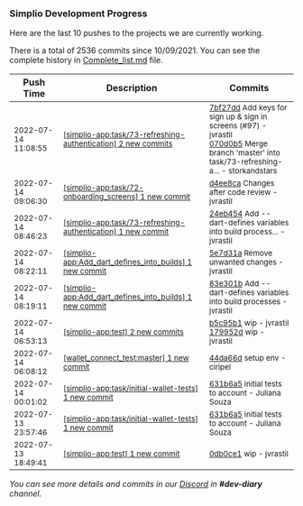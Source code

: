 
### Simplio Development Progress

Here are the last 10 pushes to the projects we are currently working.

There is a total of 2536 commits since 10/09/2021. You can see the complete history in
 [Complete_list.md](Complete_list.md) file.

| Push Time | Description | Commits |
| --- | --- | --- |
| <sub>2022-07-14 11:08:55</sub> | <sub>[[simplio-app:task/73\-refreshing\-authentication] 2 new commits](https://github.com/SimplioOfficial/simplio-app/compare/24eb45451719...070d0b5f804f)</sub> | <sub>[7bf27dd](https://github.com/SimplioOfficial/simplio-app/commit/7bf27dd7218d82bc780f2dab7e6da4e2d79b02d5) Add keys for sign up & sign in screens (#97) - jvrastil<br>[070d0b5](https://github.com/SimplioOfficial/simplio-app/commit/070d0b5f804f73b7bdf0b60b458a2519faac3473) Merge branch 'master' into task/73-refreshing-a... - storkandstars</sub> |
| <sub>2022-07-14 09:06:30</sub> | <sub>[[simplio-app:task/72\-onboarding\_screens] 1 new commit](https://github.com/SimplioOfficial/simplio-app/commit/d4ee8ca93d656646d87e926be4155737b449d53f)</sub> | <sub>[d4ee8ca](https://github.com/SimplioOfficial/simplio-app/commit/d4ee8ca93d656646d87e926be4155737b449d53f) Changes after code review - jvrastil</sub> |
| <sub>2022-07-14 08:46:23</sub> | <sub>[[simplio-app:task/73\-refreshing\-authentication] 1 new commit](https://github.com/SimplioOfficial/simplio-app/commit/24eb45451719648659d8c3dcbf7d857e4faec1aa)</sub> | <sub>[24eb454](https://github.com/SimplioOfficial/simplio-app/commit/24eb45451719648659d8c3dcbf7d857e4faec1aa) Add --dart-defines variables into build process... - jvrastil</sub> |
| <sub>2022-07-14 08:22:11</sub> | <sub>[[simplio-app:Add\_dart\_defines\_into\_builds] 1 new commit](https://github.com/SimplioOfficial/simplio-app/commit/5e7d31ae8bade2cadbc74a557939b54b042a42b5)</sub> | <sub>[5e7d31a](https://github.com/SimplioOfficial/simplio-app/commit/5e7d31ae8bade2cadbc74a557939b54b042a42b5) Remove unwanted changes - jvrastil</sub> |
| <sub>2022-07-14 08:19:11</sub> | <sub>[[simplio-app:Add\_dart\_defines\_into\_builds] 1 new commit](https://github.com/SimplioOfficial/simplio-app/commit/83e301be62139da54ce4bdfe841b5eff74cf39c5)</sub> | <sub>[83e301b](https://github.com/SimplioOfficial/simplio-app/commit/83e301be62139da54ce4bdfe841b5eff74cf39c5) Add --dart-defines variables into build processes - jvrastil</sub> |
| <sub>2022-07-14 06:53:13</sub> | <sub>[[simplio-app:test] 2 new commits](https://github.com/SimplioOfficial/simplio-app/compare/0db0ce10b13e...179952d02308)</sub> | <sub>[b5c95b1](https://github.com/SimplioOfficial/simplio-app/commit/b5c95b174c9347188fbc176476442dc96768b135) wip - jvrastil<br>[179952d](https://github.com/SimplioOfficial/simplio-app/commit/179952d02308f65b26f3e5914012394d397ebf74) wip - jvrastil</sub> |
| <sub>2022-07-14 06:08:12</sub> | <sub>[[wallet_connect_test:master] 1 new commit](https://github.com/SimplioOfficial/wallet_connect_test/commit/44da66dcd6ab1993369c2958f8e64f5a20155ba7)</sub> | <sub>[44da66d](https://github.com/SimplioOfficial/wallet_connect_test/commit/44da66dcd6ab1993369c2958f8e64f5a20155ba7) setup env - ciripel</sub> |
| <sub>2022-07-14 00:01:02</sub> | <sub>[[simplio-app:task/initial\-wallet\-tests] 1 new commit](https://github.com/SimplioOfficial/simplio-app/commit/631b6a50c1f26ddd5d59936b0cd33a77deb1dec6)</sub> | <sub>[631b6a5](https://github.com/SimplioOfficial/simplio-app/commit/631b6a50c1f26ddd5d59936b0cd33a77deb1dec6) initial tests to account - Juliana Souza</sub> |
| <sub>2022-07-13 23:57:46</sub> | <sub>[[simplio-app:task/initial\-wallet\-tests] 1 new commit](https://github.com/SimplioOfficial/simplio-app/commit/631b6a50c1f26ddd5d59936b0cd33a77deb1dec6)</sub> | <sub>[631b6a5](https://github.com/SimplioOfficial/simplio-app/commit/631b6a50c1f26ddd5d59936b0cd33a77deb1dec6) initial tests to account - Juliana Souza</sub> |
| <sub>2022-07-13 18:49:41</sub> | <sub>[[simplio-app:test] 1 new commit](https://github.com/SimplioOfficial/simplio-app/commit/0db0ce10b13ef05b8b9ee349d471fbceaa296c96)</sub> | <sub>[0db0ce1](https://github.com/SimplioOfficial/simplio-app/commit/0db0ce10b13ef05b8b9ee349d471fbceaa296c96) wip - jvrastil</sub> |

_You can see more details and commits in our [Discord](https://discord.gg/aKhjuwZmdP) in **#dev-diary** channel._
